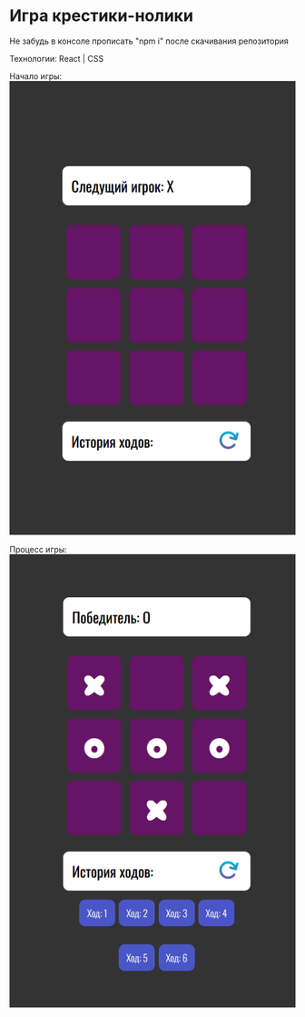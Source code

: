 # Игра крестики-нолики

Не забудь в консоле прописать "npm i" после скачивания репозитория

Технологии: React | CSS

Начало игры:
<br/>
![Начало игры](https://github.com/Lumaks42/game-tik-toe/blob/master/public/startScreen.png)

Процесс игры:
</br>
![Процесс игры](https://github.com/Lumaks42/game-tik-toe/blob/master/public/screen.png)


